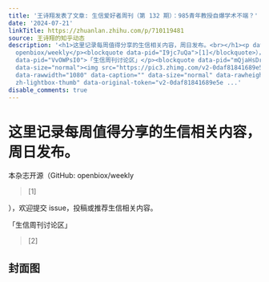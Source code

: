 ```yaml
---
title: '王诗翔发表了文章: 生信爱好者周刊（第 132 期）：985青年教授自爆学术不端？'
date: '2024-07-21'
linkTitle: https://zhuanlan.zhihu.com/p/710119481
source: 王诗翔的知乎动态
description: '<h1>这里记录每周值得分享的生信相关内容，周日发布。<br></h1><p data-pid="5bvQg9ys">本杂志开源（GitHub:
  openbiox/weekly</p><blockquote data-pid="I9jc7uQa">[1]</blockquote>），欢迎提交 issue，投稿或推荐生信相关内容。<p
  data-pid="VvOWPsI0">「生信周刊讨论区」</p><blockquote data-pid="mQjaHsDr">[2]</blockquote><h2>封面图</h2><figure
  data-size="normal"><img src="https://pic3.zhimg.com/v2-0daf81841689e5edfc9223e0e83d333a.jpg"
  data-rawwidth="1080" data-caption="" data-size="normal" data-rawheight="695" class="origin_image
  zh-lightbox-thumb" data-original-token="v2-0daf81841689e5e ...'
disable_comments: true
---
```

<h1>这里记录每周值得分享的生信相关内容，周日发布。<br></h1><p data-pid="5bvQg9ys">本杂志开源（GitHub: openbiox/weekly</p><blockquote data-pid="I9jc7uQa">[1]</blockquote>），欢迎提交 issue，投稿或推荐生信相关内容。<p data-pid="VvOWPsI0">「生信周刊讨论区」</p><blockquote data-pid="mQjaHsDr">[2]</blockquote><h2>封面图</h2><figure data-size="normal"><img src="https://pic3.zhimg.com/v2-0daf81841689e5edfc9223e0e83d333a.jpg" data-rawwidth="1080" data-caption="" data-size="normal" data-rawheight="695" class="origin_image zh-lightbox-thumb" data-original-token="v2-0daf81841689e5e ...